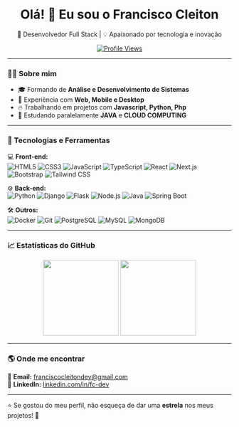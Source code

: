 <h1 align="center">Olá! 👋 Eu sou o Francisco Cleiton</h1>

<p align="center">
  🚀 Desenvolvedor Full Stack | 💡 Apaixonado por tecnologia e inovação
</p>

<p align="center">
  <a href="https://github.com/FranciscoCleitonDev">
    <img src="https://komarev.com/ghpvc/?username=FranciscoCleitonDev&color=blue" alt="Profile Views" />
  </a>
</p>

---

### 👨‍💻 Sobre mim
- 🎓 Formando de **Análise e Desenvolvimento de Sistemas**
- 💼 Experiência com **Web, Mobile e Desktop**
- 🔥 Trabalhando em projetos com **Javascript, Python, Php**
- 🌱 Estudando paralelamente **JAVA** e **CLOUD COMPUTING**

---

### 🚀 Tecnologias e Ferramentas

💻 **Front-end:**  
![HTML5](https://img.shields.io/badge/-HTML5-E34F26?style=flat&logo=html5&logoColor=white)
![CSS3](https://img.shields.io/badge/-CSS3-1572B6?style=flat&logo=css3&logoColor=white)
![JavaScript](https://img.shields.io/badge/-JavaScript-F7DF1E?style=flat&logo=javascript&logoColor=black)
![TypeScript](https://img.shields.io/badge/-TypeScript-007ACC?style=flat&logo=typescript&logoColor=white)
![React](https://img.shields.io/badge/-React-61DAFB?style=flat&logo=react&logoColor=black)
![Next.js](https://img.shields.io/badge/-Next.js-000000?style=flat&logo=next.js&logoColor=white)
![Bootstrap](https://img.shields.io/badge/-Bootstrap-7952B3?style=flat&logo=bootstrap&logoColor=white)
![Tailwind CSS](https://img.shields.io/badge/-TailwindCSS-38B2AC?style=flat&logo=tailwind-css&logoColor=white)

⚙️ **Back-end:**  
![Python](https://img.shields.io/badge/-Python-3776AB?style=flat&logo=python&logoColor=white)
![Django](https://img.shields.io/badge/-Django-092E20?style=flat&logo=django&logoColor=white)
![Flask](https://img.shields.io/badge/-Flask-000000?style=flat&logo=flask&logoColor=white)
![Node.js](https://img.shields.io/badge/-Node.js-339933?style=flat&logo=node.js&logoColor=white)
![Java](https://img.shields.io/badge/-Java-007396?style=flat&logo=java&logoColor=white)
![Spring Boot](https://img.shields.io/badge/-Spring%20Boot-6DB33F?style=flat&logo=spring-boot&logoColor=white)

🛠️ **Outros:**  
![Docker](https://img.shields.io/badge/-Docker-2496ED?style=flat&logo=docker&logoColor=white)
![Git](https://img.shields.io/badge/-Git-F05032?style=flat&logo=git&logoColor=white)
![PostgreSQL](https://img.shields.io/badge/-PostgreSQL-336791?style=flat&logo=postgresql&logoColor=white)
![MySQL](https://img.shields.io/badge/-MySQL-4479A1?style=flat&logo=mysql&logoColor=white)
![MongoDB](https://img.shields.io/badge/-MongoDB-47A248?style=flat&logo=mongodb&logoColor=white)


---

### 📈 Estatísticas do GitHub

<div align="center">
  <img height="170em" src="https://github-readme-stats.vercel.app/api?username=FranciscoCleitonDev&show_icons=true&theme=radical&count_private=true" />
  <img height="170em" src="https://github-readme-stats.vercel.app/api/top-langs/?username=FranciscoCleitonDev&layout=compact&theme=radical" />
</div>

---

### 🌎 Onde me encontrar

📧 **Email:** [franciscocleitondev@gmail.com](mailto:seuemail@gmail.com)  
💼 **LinkedIn:** [linkedin.com/in/fc-dev](https://www.linkedin.com/in/fc-dev)  

---

⭐ Se gostou do meu perfil, não esqueça de dar uma **estrela** nos meus projetos! 🚀


